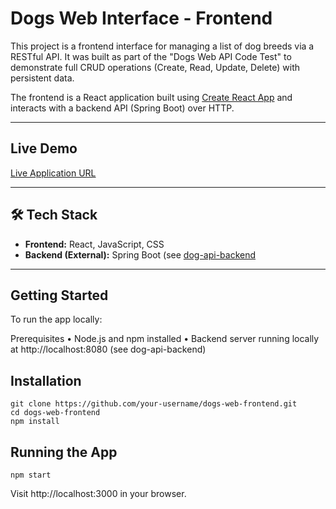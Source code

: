 # Dogs Web Interface - Frontend

This project is a frontend interface for managing a list of dog breeds via a RESTful API. It was built as part of the "Dogs Web API Code Test" to demonstrate full CRUD operations (Create, Read, Update, Delete) with persistent data.

The frontend is a React application built using [Create React App](https://github.com/facebook/create-react-app) and interacts with a backend API (Spring Boot) over HTTP.

---

## Live Demo

[Live Application URL](https://dog-api-frontend.vercel.app)

---

## 🛠 Tech Stack

- **Frontend:** React, JavaScript, CSS
- **Backend (External):** Spring Boot (see [dog-api-backend](https://github.com/vcxxxx/dog-api-backend)
---

## Getting Started

To run the app locally:

Prerequisites
	•	Node.js and npm installed
	•	Backend server running locally at http://localhost:8080 (see dog-api-backend)

 ## Installation

 ```
git clone https://github.com/your-username/dogs-web-frontend.git
cd dogs-web-frontend
npm install
```

 ## Running the App
 ```
npm start
```
Visit http://localhost:3000 in your browser.


